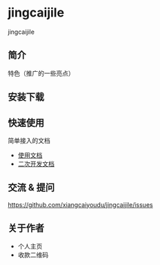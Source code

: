# jingcaijile

jingcaijile

## 简介

特色（推广的一些亮点）

## 安装下载



## 快速使用

简单接入的文档

- [使用文档](./doc/use/README.md)
- [二次开发文档](./doc/dev/README.md)

## 交流 & 提问

https://github.com/xiangcaiyoudu/jingcaijile/issues

## 关于作者

- 个人主页
- 收款二维码